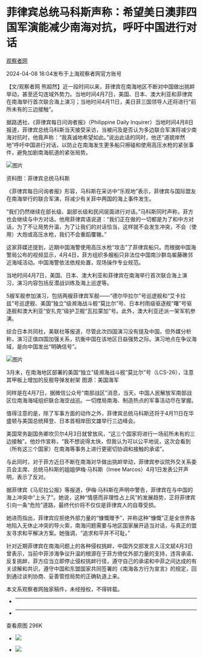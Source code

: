 # 菲律宾总统马科斯声称：希望美日澳菲四国军演能减少南海对抗，呼吁中国进行对话

[](https://news.qq.com/omn/author/8QMc13xd5IUZvz3c)

[观察者网](https://news.qq.com/omn/author/8QMc13xd5IUZvz3c)

2024-04-08 18:04发布于上海观察者网官方账号

【文/观察者网
熊超然】近一段时间以来，菲律宾在南海地区不断对中国做出挑衅举动，甚至还勾连域外势力。当地时间4月7日，美国、日本、澳大利亚和菲律宾在南海举行首次联合海上演习；当地时间4月11日，美日菲三国领导人还将进行“前所未有的三边接触”。

据路透社、《菲律宾每日问询者报》（Philippine Daily
Inquirer）当地时间4月8日报道，菲律宾总统马科斯当天接受采访，当被问及是否认为多边联合军演将减少南海对抗时，他竟声称：“我真诚地希望如此。”说出此话的同时，他还“道貌岸然地”呼吁中国进行对话，以防止在南海发生更多船只擦碰和使用高压水枪的紧张事件，避免加剧南海航道的紧张局势。

![图片](https:https://inews.gtimg.com/om_bt/OMDKfrOnfx0ct3bZtgPE4SvH9azQ986bJSCdMNivdVS-8AA/641)

资料图：菲律宾总统马科斯

《菲律宾每日问询者报》形容，马科斯在采访中“乐观地”表示，菲律宾与国际盟友在南海举行的联合军演，将减少有关菲中两国的海上事件发生。

“我们仍然继续在部长级、副部长级和民间层面进行对话。”马科斯同时声称，菲方也会继续与中方对话。他用菲律宾语说道：“我们正在做的一切都是为了和中方对话，为了不让局势升温，为了让我们的对话恰当，这样就不会发生冲突，不会（使用）大炮或高压水枪，我们不会重蹈覆辙。”

这家菲媒还提到，近期中国海警使用高压水枪“攻击”了菲律宾船只。而根据中国海警局公布的视频显示，4月4日，菲方组织多艘船只非法位中国南沙群岛鲎藤礁邻近海域活动。中国海警依法依规处置，现场操作专业规范。

当地时间4月7日，美国、日本、澳大利亚和菲律宾在南海举行首次联合海上演习，演习内容包括反潜战训练及海上巡逻等。

5艘军舰参加演习，包括两艘菲律宾军舰——“德尔毕拉尔”号巡逻舰和“艾卡拉兹”号巡逻舰、美国“独立”级濒海战斗舰“莫比尔”号、日本村雨级驱逐舰“曙”号驱逐舰和澳大利亚“安扎克”级护卫舰“瓦拉蒙加”号。此外，澳大利亚还派一架军机参演。

综合日本共同社，美联社等报道，尽管此次四国演习没有提及中国，但外媒分析称，演习正值四国加强关系，抗衡中国在该地区日益强势之际。演习地点在争议海域，是向中国发出“明确信号”。

![图片](https:https://inews.gtimg.com/om_bt/Od1Za4OYRqUjq-RSoStbIl8YaCU7gptgCGV22ZHa_UBK4AA/1000)

3月末，在南海地区部署的美国“独立”级濒海战斗舰“莫比尔”号（LCS-26），注意其甲板上增加的反舰导弹发射架 图源：美国海军

同样是在4月7日，据微信公众号“南部战区”消息，当天，中国人民解放军南部战区位南海海域组织联合海空战巡。一切搅局南海、制造热点的军事活动尽在掌握。

值得注意的是，除了军事方面的动作之外，菲律宾总统马科斯还将于4月11日在华盛顿与美国总统拜登、日本首相岸田文雄举行三边峰会。

美国常务副国务卿坎贝尔4月3日就曾放风，“这三个国家将进行一场前所未有的三边接触”。他炒作宣称，“我不想说得太快，但我认为可以公平地说，这次会看到（所有这三个国家）在南海等事务上进行更密切协调和接触的承诺”。

与此同时，对于菲方近日不断在南海对华做出挑衅举动，菲律宾参议院外交关系委员会主席、总统马科斯的姐姐伊梅·马科斯（Imee
Marcos）4月1日发表公开声明，表示了反对。

据菲律宾《马尼拉公报》等报道，伊梅·马科斯在声明中警告，菲律宾在与中国的海上冲突中“上头了”。她说，这种“情感而非理性占上风”的发展趋势，正将菲律宾引向一条“危险”道路，最终代价将不仅仅是菲律宾人的自尊受损。

她进而指出，菲律宾应拒绝外部力量的“慷慨赠予”，并称这种“慷慨”正是全世界各地陷入无休止冲突的导火索，南海问题需要与地区国家展开适当对话，与真正的盟友寻求和平解决方案。她强调，“追求和平并不可耻。”

针对近期菲律宾在南海问题上的各种侵权挑衅，中国外交部发言人汪文斌4月3日曾表示，当前中菲涉海争议升温的根源在于菲方倚仗外部力量的支持，违背承诺、反复挑衅，菲方应当立即停止侵权挑衅行径，遵守自己的承诺和中菲之间达成的有关谅解和共识，遵守中国和东盟国家共同签署的《南海各方行为宣言》的规定，回到通过谈判协商、妥善管控局势的正确轨道上来。

本文系观察者网独家稿件，未经授权，不得转载。

  *  ______

  * ______

查看原图 296K

  * ![](https:https://inews.gtimg.com/om_bt/OMDKfrOnfx0ct3bZtgPE4SvH9azQ986bJSCdMNivdVS-8AA/641)

  * ![](https:https://inews.gtimg.com/om_bt/Od1Za4OYRqUjq-RSoStbIl8YaCU7gptgCGV22ZHa_UBK4AA/1000)

